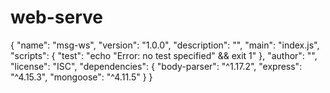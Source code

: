 # web-serve
{
   "name": "msg-ws",
   "version": "1.0.0",
   "description": "",
   "main": "index.js",
   "scripts": {
      "test": "echo \"Error: no test specified\" && exit 1"
   },
   "author": "",
   "license": "ISC",
   "dependencies": {
   "body-parser": "^1.17.2",
   "express": "^4.15.3",
   "mongoose": "^4.11.5"
   }
}
